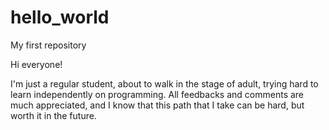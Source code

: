 # hello_world
My first repository


Hi everyone!

I'm just a regular student, about to walk in the stage of adult, trying hard to learn independently on programming. All feedbacks and comments are much appreciated, and I know that this path that I take can be hard, but worth it in the future.

